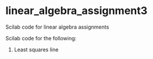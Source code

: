 # linear_algebra_assignment3
Scilab code for linear algebra assignments

Scilab code for the following:

1. Least squares line
